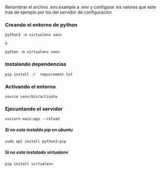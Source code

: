 Renombrar el archivo .env.example a .env y configurar los valores que este trae de ejemplo por los del servidor de configuración

### Creando el entorno de python
````
python3 -m virtualenv venv

ó

python -m virtualenv venv
````



### Instalando dependencias
```
pip install -r  requirement.txt
```

### Activando el entorno
```
source venv/bin/activate
```

### Ejecuntando el servidor
```
uvicorn main:app --reload
```

##### Si no esta instaldo pip en ubuntu
```
sudo apt install python3-pip
```

##### Si no esta instalado virtualenv
```
pip install virtualenv
```




